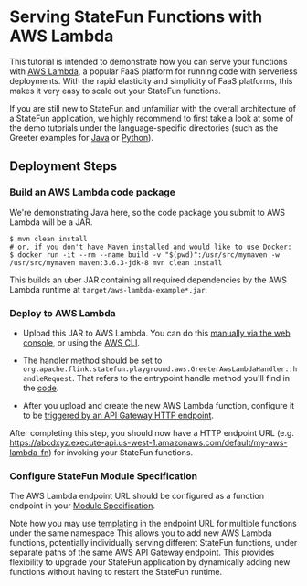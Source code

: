 # Serving StateFun Functions with AWS Lambda

This tutorial is intended to demonstrate how you can serve your functions with [AWS Lambda](https://aws.amazon.com/lambda/),
a popular FaaS platform for running code with serverless deployments. With the rapid elasticity and simplicity of FaaS
platforms, this makes it very easy to scale out your StateFun functions.

If you are still new to StateFun and unfamiliar with the overall architecture of a StateFun application, we highly
recommend to first take a look at some of the demo tutorials under the language-specific directories (such as the
Greeter examples for [Java](../../java/greeter) or [Python](../../python/greeter)).

## Deployment Steps

### Build an AWS Lambda code package

We're demonstrating Java here, so the code package you submit to AWS Lambda will be a JAR.

```
$ mvn clean install
# or, if you don't have Maven installed and would like to use Docker:
$ docker run -it --rm --name build -v "$(pwd)":/usr/src/mymaven -w /usr/src/mymaven maven:3.6.3-jdk-8 mvn clean install
```

This builds an uber JAR containing all required dependencies by the AWS Lambda runtime at `target/aws-lambda-example*.jar`.

### Deploy to AWS Lambda

- Upload this JAR to AWS Lambda. You can do this [manually via the web console](https://docs.aws.amazon.com/lambda/latest/dg/getting-started-create-function.html),
or using the [AWS CLI](https://aws.amazon.com/cli/).

- The handler method should be set to `org.apache.flink.statefun.playground.aws.GreeterAwsLambdaHandler::handleRequest`.
That refers to the entrypoint handle method you'll find in the [code](src/main/java/org/apache/flink/statefun/playground/aws/GreeterAwsLambdaHandler.java).

- After you upload and create the new AWS Lambda function, configure it to be
[triggered by an API Gateway HTTP endpoint](https://docs.aws.amazon.com/lambda/latest/dg/services-apigateway.html).

After completing this step, you should now have a HTTP endpoint URL (e.g. https://abcdxyz.execute-api.us-west-1.amazonaws.com/default/my-aws-lambda-fn)
for invoking your StateFun functions.

### Configure StateFun Module Specification

The AWS Lambda endpoint URL should be configured as a function endpoint in your [Module Specification](https://ci.apache.org/projects/flink/flink-statefun-docs-release-3.2/docs/deployment/module/).

Note how you may use [templating](https://ci.apache.org/projects/flink/flink-statefun-docs-release-3.2/docs/deployment/module/#url-template)
in the endpoint URL for multiple functions under the same namespace This allows you to add new AWS Lambda functions,
potentially individually serving different StateFun functions, under separate paths of the same AWS API Gateway endpoint.
This provides flexibility to upgrade your StateFun application by dynamically adding new functions without having to restart the StateFun runtime.

